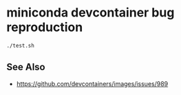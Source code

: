 # miniconda devcontainer bug reproduction

```sh
./test.sh
```

## See Also

- https://github.com/devcontainers/images/issues/989

